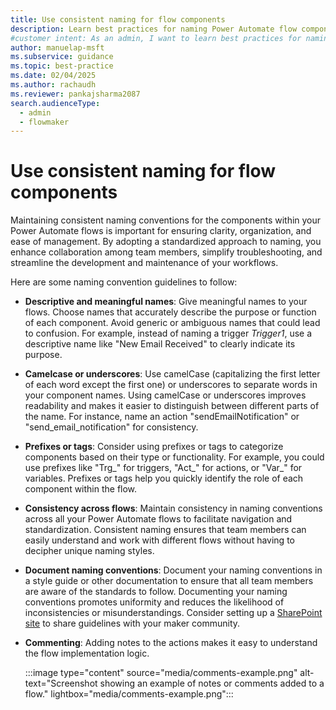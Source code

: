 ```yaml
---
title: Use consistent naming for flow components
description: Learn best practices for naming Power Automate flow components to improve collaboration, troubleshooting, and workflow maintenance.
#customer intent: As an admin, I want to learn best practices for naming Power Automate flow components so that I can improve collaboration and workflow maintenance.
author: manuelap-msft
ms.subservice: guidance
ms.topic: best-practice
ms.date: 02/04/2025
ms.author: rachaudh
ms.reviewer: pankajsharma2087
search.audienceType: 
  - admin
  - flowmaker
---
```


# Use consistent naming for flow components

Maintaining consistent naming conventions for the components within your Power Automate flows is important for ensuring clarity, organization, and ease of management. By adopting a standardized approach to naming, you enhance collaboration among team members, simplify troubleshooting, and streamline the development and maintenance of your workflows.

Here are some naming convention guidelines to follow:

- **Descriptive and meaningful names**: Give meaningful names to your flows. Choose names that accurately describe the purpose or function of each component. Avoid generic or ambiguous names that could lead to confusion. For example, instead of naming a trigger *Trigger1*, use a descriptive name like "New Email Received" to clearly indicate its purpose.

- **Camelcase or underscores**: Use camelCase (capitalizing the first letter of each word except the first one) or underscores to separate words in your component names. Using camelCase or underscores improves readability and makes it easier to distinguish between different parts of the name. For instance, name an action "sendEmailNotification" or "send_email_notification" for consistency.

- **Prefixes or tags**: Consider using prefixes or tags to categorize components based on their type or functionality. For example, you could use prefixes like "Trg_" for triggers, "Act_" for actions, or "Var_" for variables. Prefixes or tags help you quickly identify the role of each component within the flow.

- **Consistency across flows**: Maintain consistency in naming conventions across all your Power Automate flows to facilitate navigation and standardization. Consistent naming ensures that team members can easily understand and work with different flows without having to decipher unique naming styles.

- **Document naming conventions**: Document your naming conventions in a style guide or other documentation to ensure that all team members are aware of the standards to follow. Documenting your naming conventions promotes uniformity and reduces the likelihood of inconsistencies or misunderstandings. Consider setting up a [SharePoint site](/power-platform/guidance/adoption/wiki-community#create-a-power-platform-hub) to share guidelines with your maker community.

- **Commenting**: Adding notes to the actions makes it easy to understand the flow implementation logic.

    :::image type="content" source="media/comments-example.png" alt-text="Screenshot showing an example of notes or comments added to a flow." lightbox="media/comments-example.png":::
